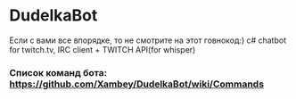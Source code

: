 # DudelkaBot

Если с вами все впорядке, то не смотрите на этот говнокод:)
c# chatbot for twitch.tv, IRC client + TWITCH API(for whisper) 

### Список команд бота: https://github.com/Xambey/DudelkaBot/wiki/Commands




